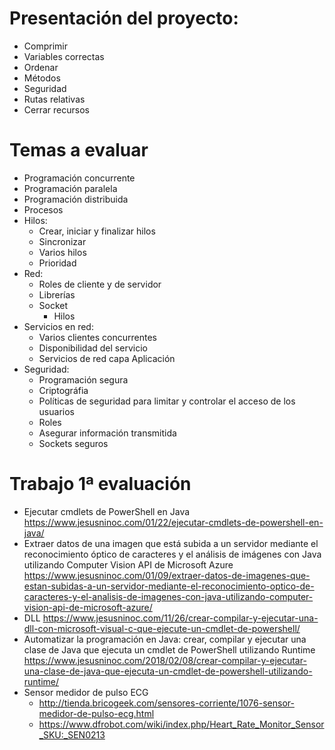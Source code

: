 # Presentación del proyecto:
- Comprimir
- Variables correctas
- Ordenar
- Métodos
- Seguridad
- Rutas relativas
- Cerrar recursos

# Temas a evaluar
- Programación concurrente
- Programación paralela
- Programación distribuida
- Procesos
- Hilos:
	- Crear, iniciar y finalizar hilos
	- Sincronizar
	- Varios hilos
	- Prioridad
- Red:
	- Roles de cliente y de servidor
	- Librerías
	- Socket
		- Hilos
- Servicios en red:
	- Varios clientes concurrentes
	- Disponibilidad del servicio
	- Servicios de red capa Aplicación
- Seguridad:
	- Programación segura
	- Criptográfia
	- Políticas de seguridad para limitar y controlar el acceso de los usuarios
	- Roles
	- Asegurar información transmitida
	- Sockets seguros

# Trabajo 1ª evaluación
- Ejecutar cmdlets de PowerShell en Java https://www.jesusninoc.com/01/22/ejecutar-cmdlets-de-powershell-en-java/
- Extraer datos de una imagen que está subida a un servidor mediante el reconocimiento óptico de caracteres y el análisis de imágenes con Java utilizando Computer Vision API de Microsoft Azure https://www.jesusninoc.com/01/09/extraer-datos-de-imagenes-que-estan-subidas-a-un-servidor-mediante-el-reconocimiento-optico-de-caracteres-y-el-analisis-de-imagenes-con-java-utilizando-computer-vision-api-de-microsoft-azure/
- DLL https://www.jesusninoc.com/11/26/crear-compilar-y-ejecutar-una-dll-con-microsoft-visual-c-que-ejecute-un-cmdlet-de-powershell/
- Automatizar la programación en Java: crear, compilar y ejecutar una clase de Java que ejecuta un cmdlet de PowerShell utilizando Runtime https://www.jesusninoc.com/2018/02/08/crear-compilar-y-ejecutar-una-clase-de-java-que-ejecuta-un-cmdlet-de-powershell-utilizando-runtime/
- Sensor medidor de pulso ECG 
  - http://tienda.bricogeek.com/sensores-corriente/1076-sensor-medidor-de-pulso-ecg.html
  - https://www.dfrobot.com/wiki/index.php/Heart_Rate_Monitor_Sensor_SKU:_SEN0213
